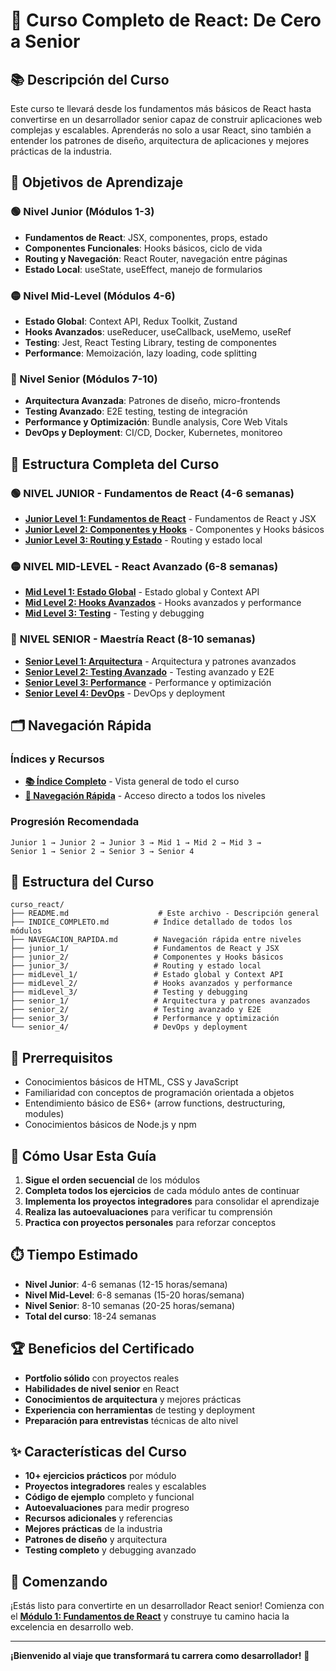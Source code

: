 # 🚀 Curso Completo de React: De Cero a Senior

## 📚 Descripción del Curso

Este curso te llevará desde los fundamentos más básicos de React hasta convertirse en un desarrollador senior capaz de construir aplicaciones web complejas y escalables. Aprenderás no solo a usar React, sino también a entender los patrones de diseño, arquitectura de aplicaciones y mejores prácticas de la industria.

## 🎯 Objetivos de Aprendizaje

### 🟢 Nivel Junior (Módulos 1-3)
- **Fundamentos de React**: JSX, componentes, props, estado
- **Componentes Funcionales**: Hooks básicos, ciclo de vida
- **Routing y Navegación**: React Router, navegación entre páginas
- **Estado Local**: useState, useEffect, manejo de formularios

### 🟡 Nivel Mid-Level (Módulos 4-6)
- **Estado Global**: Context API, Redux Toolkit, Zustand
- **Hooks Avanzados**: useReducer, useCallback, useMemo, useRef
- **Testing**: Jest, React Testing Library, testing de componentes
- **Performance**: Memoización, lazy loading, code splitting

### 🔴 Nivel Senior (Módulos 7-10)
- **Arquitectura Avanzada**: Patrones de diseño, micro-frontends
- **Testing Avanzado**: E2E testing, testing de integración
- **Performance y Optimización**: Bundle analysis, Core Web Vitals
- **DevOps y Deployment**: CI/CD, Docker, Kubernetes, monitoreo

## 📁 Estructura Completa del Curso

### 🟢 **NIVEL JUNIOR** - Fundamentos de React (4-6 semanas)

- **[Junior Level 1: Fundamentos de React](junior_1/README.md)** - Fundamentos de React y JSX
- **[Junior Level 2: Componentes y Hooks](junior_2/README.md)** - Componentes y Hooks básicos
- **[Junior Level 3: Routing y Estado](junior_3/README.md)** - Routing y estado local

### 🟡 **NIVEL MID-LEVEL** - React Avanzado (6-8 semanas)

- **[Mid Level 1: Estado Global](midLevel_1/README.md)** - Estado global y Context API
- **[Mid Level 2: Hooks Avanzados](midLevel_2/README.md)** - Hooks avanzados y performance
- **[Mid Level 3: Testing](midLevel_3/README.md)** - Testing y debugging

### 🔴 **NIVEL SENIOR** - Maestría React (8-10 semanas)

- **[Senior Level 1: Arquitectura](senior_1/README.md)** - Arquitectura y patrones avanzados
- **[Senior Level 2: Testing Avanzado](senior_2/README.md)** - Testing avanzado y E2E
- **[Senior Level 3: Performance](senior_3/README.md)** - Performance y optimización
- **[Senior Level 4: DevOps](senior_4/README.md)** - DevOps y deployment

## 🗂️ Navegación Rápida

### **Índices y Recursos**
- **[📚 Índice Completo](INDICE_COMPLETO.md)** - Vista general de todo el curso
- **[🧭 Navegación Rápida](NAVEGACION_RAPIDA.md)** - Acceso directo a todos los niveles

### **Progresión Recomendada**
```
Junior 1 → Junior 2 → Junior 3 → Mid 1 → Mid 2 → Mid 3 → 
Senior 1 → Senior 2 → Senior 3 → Senior 4
```

## 📁 Estructura del Curso

```
curso_react/
├── README.md                    # Este archivo - Descripción general
├── INDICE_COMPLETO.md          # Índice detallado de todos los módulos
├── NAVEGACION_RAPIDA.md        # Navegación rápida entre niveles
├── junior_1/                   # Fundamentos de React y JSX
├── junior_2/                   # Componentes y Hooks básicos
├── junior_3/                   # Routing y estado local
├── midLevel_1/                 # Estado global y Context API
├── midLevel_2/                 # Hooks avanzados y performance
├── midLevel_3/                 # Testing y debugging
├── senior_1/                   # Arquitectura y patrones avanzados
├── senior_2/                   # Testing avanzado y E2E
├── senior_3/                   # Performance y optimización
└── senior_4/                   # DevOps y deployment
```

## 🔧 Prerrequisitos

- Conocimientos básicos de HTML, CSS y JavaScript
- Familiaridad con conceptos de programación orientada a objetos
- Entendimiento básico de ES6+ (arrow functions, destructuring, modules)
- Conocimientos básicos de Node.js y npm

## 📖 Cómo Usar Esta Guía

1. **Sigue el orden secuencial** de los módulos
2. **Completa todos los ejercicios** de cada módulo antes de continuar
3. **Implementa los proyectos integradores** para consolidar el aprendizaje
4. **Realiza las autoevaluaciones** para verificar tu comprensión
5. **Practica con proyectos personales** para reforzar conceptos

## ⏱️ Tiempo Estimado

- **Nivel Junior**: 4-6 semanas (12-15 horas/semana)
- **Nivel Mid-Level**: 6-8 semanas (15-20 horas/semana)
- **Nivel Senior**: 8-10 semanas (20-25 horas/semana)
- **Total del curso**: 18-24 semanas

## 🏆 Beneficios del Certificado

- **Portfolio sólido** con proyectos reales
- **Habilidades de nivel senior** en React
- **Conocimientos de arquitectura** y mejores prácticas
- **Experiencia con herramientas** de testing y deployment
- **Preparación para entrevistas** técnicas de alto nivel

## ✨ Características del Curso

- **10+ ejercicios prácticos** por módulo
- **Proyectos integradores** reales y escalables
- **Código de ejemplo** completo y funcional
- **Autoevaluaciones** para medir progreso
- **Recursos adicionales** y referencias
- **Mejores prácticas** de la industria
- **Patrones de diseño** y arquitectura
- **Testing completo** y debugging avanzado

## 🚀 Comenzando

¡Estás listo para convertirte en un desarrollador React senior! Comienza con el **[Módulo 1: Fundamentos de React](junior_1/README.md)** y construye tu camino hacia la excelencia en desarrollo web.

---

**¡Bienvenido al viaje que transformará tu carrera como desarrollador!** 🎉
